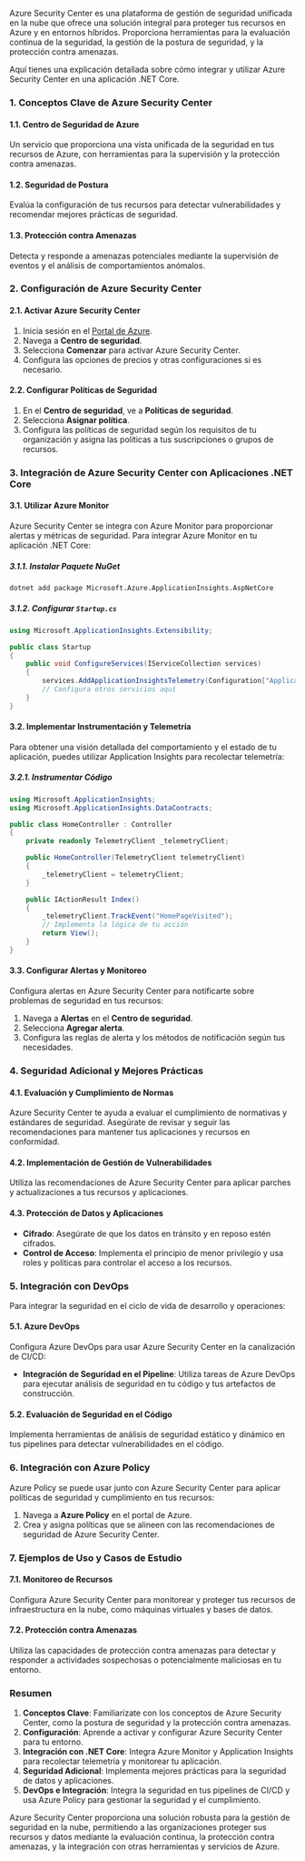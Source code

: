 Azure Security Center es una plataforma de gestión de seguridad unificada en la nube que ofrece una solución integral para proteger tus recursos en Azure y en entornos híbridos. Proporciona herramientas para la evaluación continua de la seguridad, la gestión de la postura de seguridad, y la protección contra amenazas.

Aquí tienes una explicación detallada sobre cómo integrar y utilizar Azure Security Center en una aplicación .NET Core.

### 1. Conceptos Clave de Azure Security Center

#### 1.1. **Centro de Seguridad de Azure**
Un servicio que proporciona una vista unificada de la seguridad en tus recursos de Azure, con herramientas para la supervisión y la protección contra amenazas.

#### 1.2. **Seguridad de Postura**
Evalúa la configuración de tus recursos para detectar vulnerabilidades y recomendar mejores prácticas de seguridad.

#### 1.3. **Protección contra Amenazas**
Detecta y responde a amenazas potenciales mediante la supervisión de eventos y el análisis de comportamientos anómalos.

### 2. Configuración de Azure Security Center

#### 2.1. Activar Azure Security Center

1. Inicia sesión en el [Portal de Azure](https://portal.azure.com/).
2. Navega a **Centro de seguridad**.
3. Selecciona **Comenzar** para activar Azure Security Center.
4. Configura las opciones de precios y otras configuraciones si es necesario.

#### 2.2. Configurar Políticas de Seguridad

1. En el **Centro de seguridad**, ve a **Políticas de seguridad**.
2. Selecciona **Asignar política**.
3. Configura las políticas de seguridad según los requisitos de tu organización y asigna las políticas a tus suscripciones o grupos de recursos.

### 3. Integración de Azure Security Center con Aplicaciones .NET Core

#### 3.1. Utilizar Azure Monitor

Azure Security Center se integra con Azure Monitor para proporcionar alertas y métricas de seguridad. Para integrar Azure Monitor en tu aplicación .NET Core:

##### 3.1.1. Instalar Paquete NuGet

```bash
dotnet add package Microsoft.Azure.ApplicationInsights.AspNetCore
```

##### 3.1.2. Configurar `Startup.cs`

```csharp
using Microsoft.ApplicationInsights.Extensibility;

public class Startup
{
    public void ConfigureServices(IServiceCollection services)
    {
        services.AddApplicationInsightsTelemetry(Configuration["ApplicationInsights:InstrumentationKey"]);
        // Configura otros servicios aquí
    }
}
```

#### 3.2. Implementar Instrumentación y Telemetría

Para obtener una visión detallada del comportamiento y el estado de tu aplicación, puedes utilizar Application Insights para recolectar telemetría:

##### 3.2.1. Instrumentar Código

```csharp
using Microsoft.ApplicationInsights;
using Microsoft.ApplicationInsights.DataContracts;

public class HomeController : Controller
{
    private readonly TelemetryClient _telemetryClient;

    public HomeController(TelemetryClient telemetryClient)
    {
        _telemetryClient = telemetryClient;
    }

    public IActionResult Index()
    {
        _telemetryClient.TrackEvent("HomePageVisited");
        // Implementa la lógica de tu acción
        return View();
    }
}
```

#### 3.3. Configurar Alertas y Monitoreo

Configura alertas en Azure Security Center para notificarte sobre problemas de seguridad en tus recursos:

1. Navega a **Alertas** en el **Centro de seguridad**.
2. Selecciona **Agregar alerta**.
3. Configura las reglas de alerta y los métodos de notificación según tus necesidades.

### 4. Seguridad Adicional y Mejores Prácticas

#### 4.1. Evaluación y Cumplimiento de Normas

Azure Security Center te ayuda a evaluar el cumplimiento de normativas y estándares de seguridad. Asegúrate de revisar y seguir las recomendaciones para mantener tus aplicaciones y recursos en conformidad.

#### 4.2. Implementación de Gestión de Vulnerabilidades

Utiliza las recomendaciones de Azure Security Center para aplicar parches y actualizaciones a tus recursos y aplicaciones.

#### 4.3. Protección de Datos y Aplicaciones

- **Cifrado**: Asegúrate de que los datos en tránsito y en reposo estén cifrados.
- **Control de Acceso**: Implementa el principio de menor privilegio y usa roles y políticas para controlar el acceso a los recursos.

### 5. Integración con DevOps

Para integrar la seguridad en el ciclo de vida de desarrollo y operaciones:

#### 5.1. Azure DevOps

Configura Azure DevOps para usar Azure Security Center en la canalización de CI/CD:

- **Integración de Seguridad en el Pipeline**: Utiliza tareas de Azure DevOps para ejecutar análisis de seguridad en tu código y tus artefactos de construcción.

#### 5.2. Evaluación de Seguridad en el Código

Implementa herramientas de análisis de seguridad estático y dinámico en tus pipelines para detectar vulnerabilidades en el código.

### 6. Integración con Azure Policy

Azure Policy se puede usar junto con Azure Security Center para aplicar políticas de seguridad y cumplimiento en tus recursos:

1. Navega a **Azure Policy** en el portal de Azure.
2. Crea y asigna políticas que se alineen con las recomendaciones de seguridad de Azure Security Center.

### 7. Ejemplos de Uso y Casos de Estudio

#### 7.1. Monitoreo de Recursos

Configura Azure Security Center para monitorear y proteger tus recursos de infraestructura en la nube, como máquinas virtuales y bases de datos.

#### 7.2. Protección contra Amenazas

Utiliza las capacidades de protección contra amenazas para detectar y responder a actividades sospechosas o potencialmente maliciosas en tu entorno.

### Resumen

1. **Conceptos Clave**: Familiarízate con los conceptos de Azure Security Center, como la postura de seguridad y la protección contra amenazas.
2. **Configuración**: Aprende a activar y configurar Azure Security Center para tu entorno.
3. **Integración con .NET Core**: Integra Azure Monitor y Application Insights para recolectar telemetría y monitorear tu aplicación.
4. **Seguridad Adicional**: Implementa mejores prácticas para la seguridad de datos y aplicaciones.
5. **DevOps e Integración**: Integra la seguridad en tus pipelines de CI/CD y usa Azure Policy para gestionar la seguridad y el cumplimiento.

Azure Security Center proporciona una solución robusta para la gestión de seguridad en la nube, permitiendo a las organizaciones proteger sus recursos y datos mediante la evaluación continua, la protección contra amenazas, y la integración con otras herramientas y servicios de Azure.